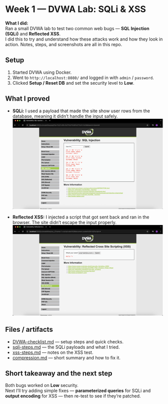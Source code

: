 # Week 1 — DVWA Lab: SQLi & XSS

**What I did:**  
Ran a small DVWA lab to test two common web bugs — **SQL Injection (SQLi)** and **Reflected XSS**.  
I did this to try and understand how these attacks work and how they look in action. Notes, steps, and screenshots are all in this repo.

## Setup
1. Started DVWA using Docker.  
2. Went to `http://localhost:8080/` and logged in with `admin` / `password`.  
3. Clicked **Setup / Reset DB** and set the security level to **Low**.

## What I proved
- **SQLi:** I used a payload that made the site show user rows from the database, meaning it didn’t handle the input safely.  
  ![SQLi screenshot](sqli-screenshot.png)

- **Reflected XSS:** I injected a script that got sent back and ran in the browser. The site didn’t escape the input properly.  
  ![XSS screenshot](xss-screenshot.png)

## Files / artifacts
- [DVWA-checklist.md](DVWA-checklist.md) — setup steps and quick checks.  
- [sqli-steps.md](sqli-steps.md) — the SQLi payloads and what I tried.  
- [xss-steps.md](xss-steps.md) — notes on the XSS test.  
- [compression.md](compression.md) — short summary and how to fix it.  

## Short takeaway and the next step
Both bugs worked on **Low** security.  
Next I’ll try adding simple fixes — **parameterized queries** for SQLi and **output encoding** for XSS — then re-test to see if they’re patched.
